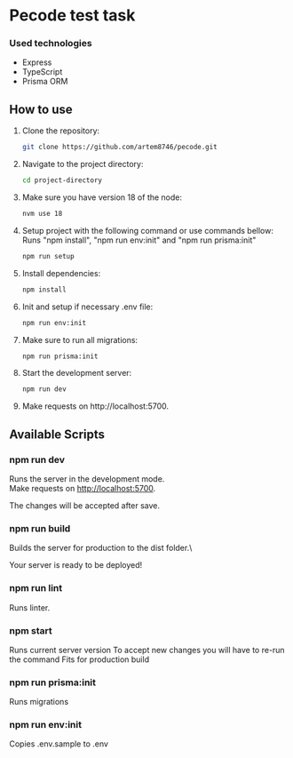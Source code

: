 # Pecode test task

### Used technologies

-   Express
-   TypeScript
-   Prisma ORM

## How to use

1. Clone the repository:

    ```bash
    git clone https://github.com/artem8746/pecode.git
    ```

2. Navigate to the project directory:

    ```bash
    cd project-directory
    ```

3. Make sure you have version 18 of the node:

    ```bash
    nvm use 18
    ```

4. Setup project with the following command or use commands bellow:
   Runs "npm install", "npm run env:init" and "npm run prisma:init"

    ```bash
    npm run setup
    ```

5. Install dependencies:

    ```bash
    npm install
    ```

6. Init and setup if necessary .env file:

    ```bash
    npm run env:init
    ```

7. Make sure to run all migrations:

    ```bash
    npm run prisma:init
    ```

8. Start the development server:

    ```bash
    npm run dev
    ```

9. Make requests on http://localhost:5700.

## Available Scripts

### npm run dev

Runs the server in the development mode.\
Make requests on [http://localhost:5700](http://localhost:5700/).

The changes will be accepted after save.

### npm run build

Builds the server for production to the dist folder.\

Your server is ready to be deployed!

### npm run lint

Runs linter.

### npm start

Runs current server version
To accept new changes you will have to re-run the command
Fits for production build

### npm run prisma:init

Runs migrations

### npm run env:init

Copies .env.sample to .env

